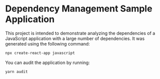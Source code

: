 # Dependency Management Sample Application

This project is intended to demonstrate analyzing the dependencies of a JavaScript application with a large number of dependencies. It was generated using the following command:

```sh
npx create-react-app javascript
```
You can audit the application by running:

```sh
yarn audit
```
